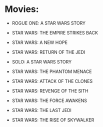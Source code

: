 # Movies:

- ROGUE ONE: A STAR WARS STORY
- STAR WARS: THE EMPIRE STRIKES BACK
- STAR WARS: A NEW HOPE
- STAR WARS: RETURN OF THE JEDI
- SOLO: A STAR WARS STORY
- STAR WARS: THE PHANTOM MENACE
- STAR WARS: ATTACK OF THE CLONES
- STAR WARS: REVENGE OF THE SITH  
























- STAR WARS: THE FORCE AWAKENS
- STAR WARS: THE LAST JEDI
- STAR WARS: THE RISE OF SKYWALKER
